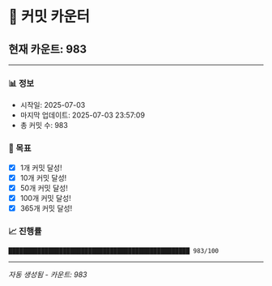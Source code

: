 # 🔢 커밋 카운터

## 현재 카운트: 983

---

### 📊 정보
- 시작일: 2025-07-03
- 마지막 업데이트: 2025-07-03 23:57:09
- 총 커밋 수: 983

### 🎯 목표
- [x] 1개 커밋 달성!
- [x] 10개 커밋 달성!
- [x] 50개 커밋 달성!
- [x] 100개 커밋 달성!
- [x] 365개 커밋 달성!

### 📈 진행률
```
██████████████████████████████████████████████████ 983/100
```

---
*자동 생성됨 - 카운트: 983*
